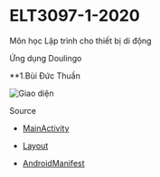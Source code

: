 # ELT3097-1-2020
Môn học Lập trình cho thiết bị di động

Ứng dụng Doulingo

**1.Bùi Đức Thuần

![Giao diện](https://github.com/ducthuan19620/ELT3097-1-2020/blob/master/02/BuiDucThuan_gif.gif)

Source

* [MainActivity](https://github.com/ducthuan19620/ELT3097-1-2020/blob/master/BuiDucThuan/Doulingo/app/src/main/java/com/example/doulingo1/MainActivity.java)

* [Layout](https://github.com/ducthuan19620/ELT3097-1-2020/blob/master/BuiDucThuan/Doulingo/app/src/main/res/layout/activity_main.xml)

* [AndroidManifest](https://github.com/ducthuan19620/ELT3097-1-2020/blob/master/BuiDucThuan/Doulingo/app/src/main/AndroidManifest.xml)


